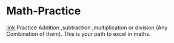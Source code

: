 # Math-Practice
[link](https://lkiThakur.github.io/Math-Practice)
Practice Addition ,subtraction ,multiplication or division (Any Combination of them).
This is your path to excel in maths.
